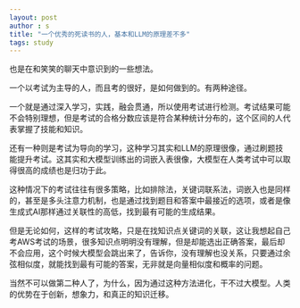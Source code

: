 ```yaml
---
layout: post
author : s
title: "一个优秀的死读书的人，基本和LLM的原理差不多"
tags: study
---
```


也是在和笑笑的聊天中意识到的一些想法。

一个以考试为主导的人，而且考的很好，是如何做到的。有两种途径。

一个就是通过深入学习，实践，融会贯通，所以使用考试进行检测。考试结果可能不会特别理想，但是考试的合格分数应该是符合某种统计分布的，这个区间的人代表掌握了技能和知识。

还有一种则是考试为导向的学习，这种学习其实和LLM的原理很像，通过刷题技能提升考试。这其实和大模型训练出的词嵌入表很像，大模型在人类考试中可以取得很高的成绩也是归功于此。

这种情况下的考试往往有很多策略，比如排除法，关键词联系法，词嵌入也是同样的，甚至是多头注意力机制，也是通过找到题目和答案中最接近的选项，或者是像生成式AI那样通过关联性的高低，找到最有可能的生成结果。

但是无论如何，这样的考试攻略，只是在找知识点关键词的关联，这让我想起自己考AWS考试的场景，很多知识点明明没有理解，但是却能选出正确答案，最后却不会应用，这个时候大模型会跳出来了，告诉你，没有理解也没关系，只要通过余弦相似度，就能找到最有可能的答案，无非就是向量相似度和概率的问题。

当然不可以做第二种人了，为什么，因为通过这种方法进化，干不过大模型。人类的优势在于创新，想象力，和真正的知识迁移。

